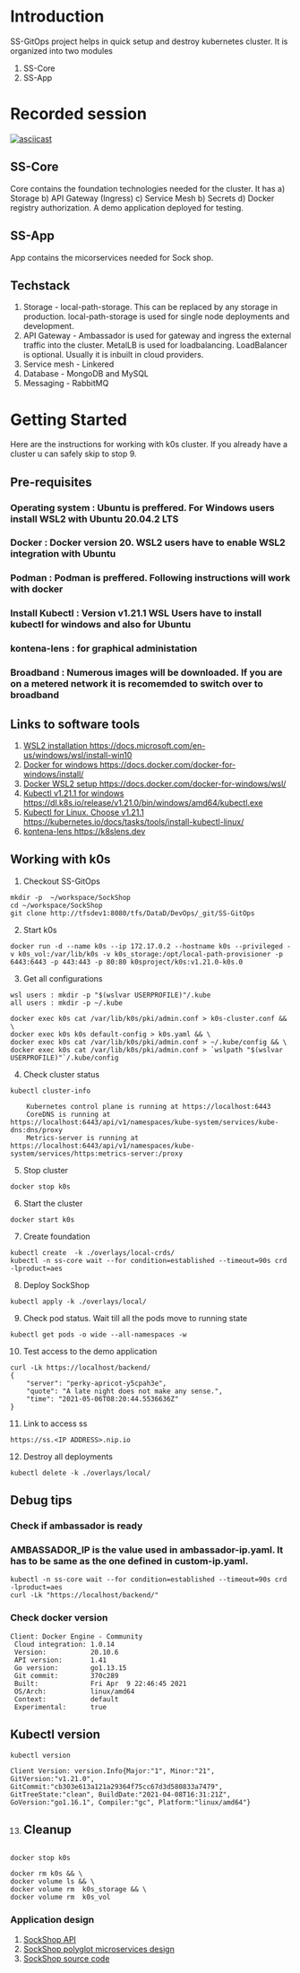 # Introduction 
SS-GitOps project helps in quick setup and destroy  kubernetes cluster.
It is organized into two modules
1. SS-Core
2. SS-App
# Recorded session
[![asciicast](https://asciinema.org/a/14.png)](https://asciinema.org/a/i8LdWWvYJlGyRYno8M32iZN0K)

## SS-Core
Core contains the foundation technologies needed for the cluster.
It has a) Storage b) API Gateway (Ingress) c) Service Mesh b) Secrets d) Docker registry authorization.
A demo application deployed for testing.

## SS-App
App contains the micorservices needed for Sock shop.

## Techstack
1. Storage - local-path-storage. This can be replaced by any storage in production. local-path-storage is used for single node deployments and development.
2. API Gateway - Ambassador is used for gateway and ingress the external traffic into the cluster. MetalLB is used for loadbalancing. LoadBalancer is optional. Usually it is inbuilt in cloud providers. 
3. Service mesh - Linkered 
4. Database - MongoDB and MySQL
5. Messaging - RabbitMQ


# Getting Started
Here are the instructions for working with k0s cluster. If you already have a cluster u can safely skip to stop 9.

## Pre-requisites
### **Operating system** : Ubuntu is preffered. For Windows users install WSL2 with Ubuntu 20.04.2 LTS

### **Docker** : Docker version 20. WSL2 users have to enable WSL2 integration with Ubuntu

### **Podman** : Podman is preffered. Following instructions will work with docker

### **Install Kubectl** : **Version v1.21.1** WSL Users have to install kubectl for windows and also for Ubuntu

### **kontena-lens** : for graphical administation
### **Broadband** : Numerous images will be downloaded. If you are on a metered network it is recomemded to switch over to broadband

## Links to software tools
1. [WSL2 installation https://docs.microsoft.com/en-us/windows/wsl/install-win10 ](https://docs.microsoft.com/en-us/windows/wsl/install-win10 "WSL2 Ubuntu")
2. [Docker for windows https://docs.docker.com/docker-for-windows/install/ ](https://docs.docker.com/docker-for-windows/install/ "Docker for windows 10")
3. [Docker WSL2 setup  https://docs.docker.com/docker-for-windows/wsl/ ](https://docs.docker.com/docker-for-windows/wsl/ "Docker for WSL2")
3. [Kubectl v1.21.1 for windows https://dl.k8s.io/release/v1.21.0/bin/windows/amd64/kubectl.exe ](https://dl.k8s.io/release/v1.21.0/bin/windows/amd64/kubectl.exe "Kubectl for windows")
4. [Kubectl for Linux. Choose v1.21.1 https://kubernetes.io/docs/tasks/tools/install-kubectl-linux/ ](https://kubernetes.io/docs/tasks/tools/install-kubectl-linux/ "Kubectl for Linux")
5. [kontena-lens https://k8slens.dev ](https://k8slens.dev "kontena-lens")


## Working with k0s 

1. Checkout SS-GitOps 
```
mkdir -p  ~/workspace/SockShop
cd ~/workspace/SockShop
git clone http://tfsdev1:8080/tfs/DataD/DevOps/_git/SS-GitOps
```

2. Start k0s
```
docker run -d --name k0s --ip 172.17.0.2 --hostname k0s --privileged -v k0s_vol:/var/lib/k0s -v k0s_storage:/opt/local-path-provisioner -p 6443:6443 -p 443:443 -p 80:80 k0sproject/k0s:v1.21.0-k0s.0
```
3. Get all configurations
```
wsl users : mkdir -p "$(wslvar USERPROFILE)"/.kube
all users : mkdir -p ~/.kube

docker exec k0s cat /var/lib/k0s/pki/admin.conf > k0s-cluster.conf && \
docker exec k0s k0s default-config > k0s.yaml && \
docker exec k0s cat /var/lib/k0s/pki/admin.conf > ~/.kube/config && \
docker exec k0s cat /var/lib/k0s/pki/admin.conf > `wslpath "$(wslvar USERPROFILE)"`/.kube/config 
```
4. Check cluster status
```
kubectl cluster-info

    Kubernetes control plane is running at https://localhost:6443
    CoreDNS is running at https://localhost:6443/api/v1/namespaces/kube-system/services/kube-dns:dns/proxy
    Metrics-server is running at https://localhost:6443/api/v1/namespaces/kube-system/services/https:metrics-server:/proxy

```
5. Stop cluster 
```
docker stop k0s 
```
6. Start the cluster
```
docker start k0s 
```
7. Create foundation
```
kubectl create  -k ./overlays/local-crds/
kubectl -n ss-core wait --for condition=established --timeout=90s crd -lproduct=aes
```

8. Deploy SockShop 
```
kubectl apply -k ./overlays/local/
```
9. Check pod status. Wait till all the pods move to running state
```
kubectl get pods -o wide --all-namespaces -w
```

10. Test access to the demo application
```
curl -Lk https://localhost/backend/
{
    "server": "perky-apricot-y5cpah3e",
    "quote": "A late night does not make any sense.",
    "time": "2021-05-06T08:20:44.5536636Z"
}
```

11. Link to access ss
```
https://ss.<IP ADDRESS>.nip.io
```
12. Destroy all deployments
```
kubectl delete -k ./overlays/local/
```

## Debug tips
### Check if ambassador is ready
### AMBASSADOR_IP is the value used in ambassador-ip.yaml. It has to be same as the one defined in custom-ip.yaml.
```
kubectl -n ss-core wait --for condition=established --timeout=90s crd -lproduct=aes
curl -Lk "https://localhost/backend/"
```

### Check docker version
```
Client: Docker Engine - Community
 Cloud integration: 1.0.14
 Version:           20.10.6
 API version:       1.41
 Go version:        go1.13.15
 Git commit:        370c289
 Built:             Fri Apr  9 22:46:45 2021
 OS/Arch:           linux/amd64
 Context:           default
 Experimental:      true

```

## Kubectl version
```
kubectl version

Client Version: version.Info{Major:"1", Minor:"21", GitVersion:"v1.21.0", GitCommit:"cb303e613a121a29364f75cc67d3d580833a7479", GitTreeState:"clean", BuildDate:"2021-04-08T16:31:21Z", GoVersion:"go1.16.1", Compiler:"gc", Platform:"linux/amd64"}
```
13. ## Cleanup
```

docker stop k0s

docker rm k0s && \
docker volume ls && \
docker volume rm  k0s_storage && \
docker volume rm  k0s_vol

```

### Application design
1. [SockShop API](https://microservices-demo.github.io/api/index?url=https://raw.githubusercontent.com/microservices-demo/payment/master/api-spec/payment.json "SockShop Payments api")
2. [SockShop polyglot microservices design](https://github.com/microservices-demo/microservices-demo/blob/master/internal-docs/design.md "SockShop design")
3. [SockShop source code](https://github.com/microservices-demo "SockShop github link")